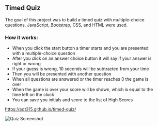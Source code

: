 ## Timed Quiz

The goal of this project was to build a timed quiz with multiple-choice questions. 
JavaScript, Bootstrap, CSS, and HTML were used.

### How it works:
- When you click the start button a timer starts and you are presented with a multiple-choice question
- After you click on an answer choice button it will say if your answer is right or wrong
- If your guess is wrong, 10 seconds will be subtracted from your time
- Then you will be presented with another question
- When all questions are answered or the timer reaches 0 the game is over
- When the game is over your score will be shown, which is equal to the time left on the clock
- You can save you initials and score to the list of High Scores 

https://adt315.github.io/timed-quiz/

![Quiz Screenshot](/screenshot.png)
